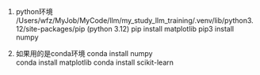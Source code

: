 1. python环境
   /Users/wfz/MyJob/MyCode/llm/my_study_llm_training/.venv/lib/python3.12/site-packages/pip (python 3.12)
    pip install matplotlib 
    pip3 install numpy

2. 如果用的是conda环境
   conda install numpy  
   conda install matplotlib 
   conda install scikit-learn

